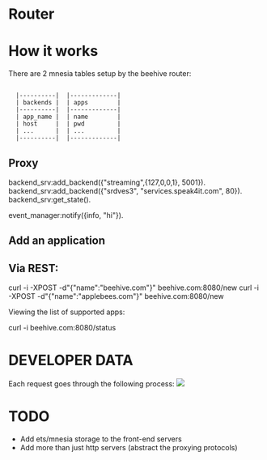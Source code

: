 Router
===

How it works
===
There are 2 mnesia tables setup by the beehive router:

<pre><code>
  |----------|  |-------------|
  | backends |  | apps        |
  |----------|  |-------------|
  | app_name |  | name        |
  | host     |  | pwd         |
  | ...      |  | ...         |
  |----------|  |-------------|               
</code></pre>

## Proxy
backend_srv:add_backend({"streaming",{127,0,0,1}, 5001}).
backend_srv:add_backend({"srdves3", "services.speak4it.com", 80}).
backend_srv:get_state().


event_manager:notify({info, "hi"}).

## Add an application

## Via REST:

  curl -i -XPOST -d"{\"name\":\"beehive.com\"}" beehive.com:8080/new
  curl -i -XPOST -d"{\"name\":\"applebees.com\"}" beehive.com:8080/new

Viewing the list of supported apps:

  curl -i beehive.com:8080/status

DEVELOPER DATA
===

Each request goes through the following process:
<img src="http://www.websequencediagrams.com/cgi-bin/cdraw?lz=Q2xpZW50LT5Tb2NrZXRTZXJ2ZXI6IEluaXRpYWwgcmVxdWVzdAoAEgwtPlByb3h5SGFuZGwAIgp0ZSAACwwKABgMLT5SAEIGRGVjb2RlcjogAAMGAFYJABEOLT5BcHBTcnY6IENob3NlIGFuIGF2YWlsYWJsZSBiYWNrZW5kCgAdBgB8EEVuZ2FnZSBhbmQgY29ubmVjdCB0bwArCQB2HlNlbmQgaQCBaw5cbiB0aHJvdWdoIHRvIACCGAYAgR0RAII9BjogU3Bhd24gbGlzdGVuZXIgZm9yIGMAglkFIGRhdGEAgVQRAIJkCAAkE3MAgwIFADIF&s=rose" />


TODO
===
  * Add ets/mnesia storage to the front-end servers
  * Add more than just http servers (abstract the proxying protocols)
